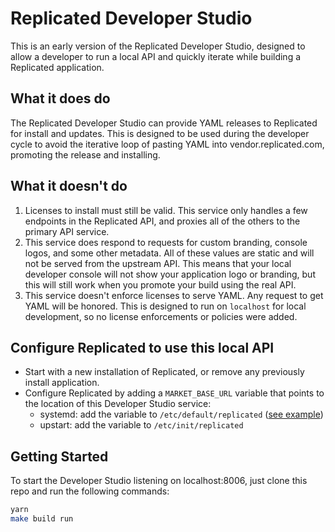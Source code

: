 # Replicated Developer Studio

This is an early version of the Replicated Developer Studio, designed to allow a developer to run a local API and quickly iterate while building a Replicated application.

## What it does do
The Replicated Developer Studio can provide YAML releases to Replicated for install and updates. This is designed to be used during the developer cycle to avoid the iterative loop of pasting YAML into vendor.replicated.com, promoting the release and installing. 

## What it doesn't do
1. Licenses to install must still be valid. This service only handles a few endpoints in the Replicated API, and proxies all of the others to the primary API service. 
1. This service does respond to requests for custom branding, console logos, and some other metadata. All of these values are static and will not be served from the upstream API. This means that your local developer console will not show your application logo or branding, but this will still work when you promote your build using the real API.
1. This service doesn't enforce licenses to serve YAML. Any request to get YAML will be honored. This is designed to run on `localhost` for local development, so no license enforcements or policies were added.

## Configure Replicated to use this local API
- Start with a new installation of Replicated, or remove any previously install application.
- Configure Replicated by adding a `MARKET_BASE_URL` variable that points to the location of this Developer Studio service:
    - systemd:  add the variable to `/etc/default/replicated` ([see example](https://github.com/replicatedhq/studio/blob/master/config/systemd.md))
    - upstart: add the variable to `/etc/init/replicated`


## Getting Started
To start the Developer Studio listening on localhost:8006, just clone this repo and run the following commands:
```bash
yarn
make build run
```

